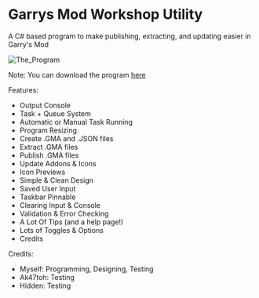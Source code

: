 # Garrys Mod Workshop Utility
A C# based program to make publishing, extracting, and updating easier in Garry's Mod

![The_Program](https://i.imgur.com/ycgBcbD.jpg)

Note: You can download the program [here](https://www.dropbox.com/s/ev8d2ejcnqhgn0y/GarrysModWorkshopUtil.exe?dl=1)

Features:
- Output Console
- Task + Queue System
- Automatic or Manual Task Running
- Program Resizing
- Create .GMA and .JSON files
- Extract .GMA files
- Publish .GMA files
- Update Addons & Icons
- Icon Previews
- Simple & Clean Design
- Saved User Input
- Taskbar Pinnable
- Clearing Input & Console
- Validation & Error Checking
- A Lot Of Tips (and a help page!)
- Lots of Toggles & Options
- Credits

Credits:
- Myself: Programming, Designing, Testing
- Ak47toh: Testing
- Hidden: Testing
